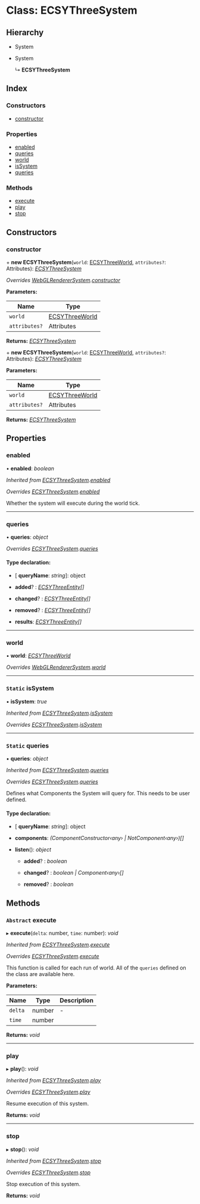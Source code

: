 
# Class: ECSYThreeSystem

## Hierarchy

* System

* System

  ↳ **ECSYThreeSystem**

## Index

### Constructors

* [constructor](ecsythreesystem.md#constructor)

### Properties

* [enabled](ecsythreesystem.md#enabled)
* [queries](ecsythreesystem.md#queries)
* [world](ecsythreesystem.md#world)
* [isSystem](ecsythreesystem.md#static-issystem)
* [queries](ecsythreesystem.md#static-queries)

### Methods

* [execute](ecsythreesystem.md#abstract-execute)
* [play](ecsythreesystem.md#play)
* [stop](ecsythreesystem.md#stop)

## Constructors

###  constructor

\+ **new ECSYThreeSystem**(`world`: [ECSYThreeWorld](ecsythreeworld.md), `attributes?`: Attributes): *[ECSYThreeSystem](ecsythreesystem.md)*

*Overrides [WebGLRendererSystem](webglrenderersystem.md).[constructor](webglrenderersystem.md#constructor)*

**Parameters:**

Name | Type |
------ | ------ |
`world` | [ECSYThreeWorld](ecsythreeworld.md) |
`attributes?` | Attributes |

**Returns:** *[ECSYThreeSystem](ecsythreesystem.md)*

\+ **new ECSYThreeSystem**(`world`: [ECSYThreeWorld](ecsythreeworld.md), `attributes?`: Attributes): *[ECSYThreeSystem](ecsythreesystem.md)*

**Parameters:**

Name | Type |
------ | ------ |
`world` | [ECSYThreeWorld](ecsythreeworld.md) |
`attributes?` | Attributes |

**Returns:** *[ECSYThreeSystem](ecsythreesystem.md)*

## Properties

###  enabled

• **enabled**: *boolean*

*Inherited from [ECSYThreeSystem](ecsythreesystem.md).[enabled](ecsythreesystem.md#enabled)*

*Overrides [ECSYThreeSystem](ecsythreesystem.md).[enabled](ecsythreesystem.md#enabled)*

Whether the system will execute during the world tick.

___

###  queries

• **queries**: *object*

*Overrides [ECSYThreeSystem](ecsythreesystem.md).[queries](ecsythreesystem.md#static-queries)*

#### Type declaration:

* \[ **queryName**: *string*\]: object

* **added**? : *[ECSYThreeEntity](ecsythreeentity.md)[]*

* **changed**? : *[ECSYThreeEntity](ecsythreeentity.md)[]*

* **removed**? : *[ECSYThreeEntity](ecsythreeentity.md)[]*

* **results**: *[ECSYThreeEntity](ecsythreeentity.md)[]*

___

###  world

• **world**: *[ECSYThreeWorld](ecsythreeworld.md)*

*Overrides [WebGLRendererSystem](webglrenderersystem.md).[world](webglrenderersystem.md#world)*

___

### `Static` isSystem

▪ **isSystem**: *true*

*Inherited from [ECSYThreeSystem](ecsythreesystem.md).[isSystem](ecsythreesystem.md#static-issystem)*

*Overrides [ECSYThreeSystem](ecsythreesystem.md).[isSystem](ecsythreesystem.md#static-issystem)*

___

### `Static` queries

▪ **queries**: *object*

*Inherited from [ECSYThreeSystem](ecsythreesystem.md).[queries](ecsythreesystem.md#static-queries)*

*Overrides [ECSYThreeSystem](ecsythreesystem.md).[queries](ecsythreesystem.md#static-queries)*

Defines what Components the System will query for.
This needs to be user defined.

#### Type declaration:

* \[ **queryName**: *string*\]: object

* **components**: *(ComponentConstructor‹any› | NotComponent‹any›)[]*

* **listen**(): *object*

  * **added**? : *boolean*

  * **changed**? : *boolean | Component‹any›[]*

  * **removed**? : *boolean*

## Methods

### `Abstract` execute

▸ **execute**(`delta`: number, `time`: number): *void*

*Inherited from [ECSYThreeSystem](ecsythreesystem.md).[execute](ecsythreesystem.md#abstract-execute)*

*Overrides [ECSYThreeSystem](ecsythreesystem.md).[execute](ecsythreesystem.md#abstract-execute)*

This function is called for each run of world.
All of the `queries` defined on the class are available here.

**Parameters:**

Name | Type | Description |
------ | ------ | ------ |
`delta` | number | - |
`time` | number |   |

**Returns:** *void*

___

###  play

▸ **play**(): *void*

*Inherited from [ECSYThreeSystem](ecsythreesystem.md).[play](ecsythreesystem.md#play)*

*Overrides [ECSYThreeSystem](ecsythreesystem.md).[play](ecsythreesystem.md#play)*

Resume execution of this system.

**Returns:** *void*

___

###  stop

▸ **stop**(): *void*

*Inherited from [ECSYThreeSystem](ecsythreesystem.md).[stop](ecsythreesystem.md#stop)*

*Overrides [ECSYThreeSystem](ecsythreesystem.md).[stop](ecsythreesystem.md#stop)*

Stop execution of this system.

**Returns:** *void*
